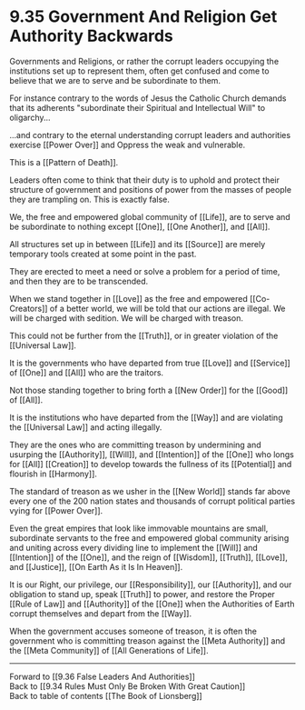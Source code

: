 # 9.35 Government And Religion Get Authority Backwards

Governments and Religions, or rather the corrupt leaders occupying the institutions set up to represent them, often get confused and come to believe that we are to serve and be subordinate to them. 

For instance contrary to the words of Jesus the Catholic Church demands that its adherents "subordinate their Spiritual and Intellectual Will" to oligarchy... 

...and contrary to the eternal understanding corrupt leaders and authorities exercise [[Power Over]] and Oppress the weak and vulnerable. 

This is a [[Pattern of Death]]. 

Leaders often come to think that their duty is to uphold and protect their structure of government and positions of power from the masses of people they are trampling on. This is exactly false.

We, the free and empowered global community of [[Life]], are to serve and be subordinate to nothing except [[One]], [[One Another]], and [[All]].  

All structures set up in between [[Life]] and its [[Source]] are merely temporary tools created at some point in the past. 

They are erected to meet a need or solve a problem for a period of time, and then they are to be transcended.

When we stand together in [[Love]] as the free and empowered [[Co-Creators]] of a better world, we will be told that our actions are illegal. We will be charged with sedition. We will be charged with treason.

This could not be further from the [[Truth]], or in greater violation of the [[Universal Law]]. 

It is the governments who have departed from true [[Love]] and [[Service]] of [[One]] and [[All]] who are the traitors. 

Not those standing together to bring forth a [[New Order]] for the [[Good]] of [[All]].  

It is the institutions who have departed from the [[Way]] and are violating the [[Universal Law]] and acting illegally. 

They are the ones who are committing treason by undermining and usurping the [[Authority]], [[Will]], and [[Intention]] of the [[One]] who longs for [[All]] [[Creation]] to develop towards the fullness of its [[Potential]] and flourish in [[Harmony]]. 

The standard of treason as we usher in the [[New World]] stands far above every one of the 200 nation states and thousands of corrupt political parties vying for [[Power Over]]. 

Even the great empires that look like immovable mountains are small, subordinate servants to the free and empowered global community arising and uniting across every dividing line to implement the [[Will]] and [[Intention]] of the [[One]], and the reign of [[Wisdom]], [[Truth]], [[Love]], and [[Justice]], [[On Earth As it Is In Heaven]]. 

It is our Right, our privilege, our [[Responsibility]], our [[Authority]], and our obligation to stand up, speak [[Truth]] to power, and restore the Proper [[Rule of Law]] and [[Authority]] of the [[One]] when the Authorities of Earth corrupt themselves and depart from the [[Way]]. 

When the government accuses someone of treason, it is often the government who is committing treason against the [[Meta Authority]] and the [[Meta Community]] of [[All Generations of Life]]. 

___

Forward to [[9.36 False Leaders And Authorities]]           
Back to [[9.34 Rules Must Only Be Broken With Great Caution]]                
Back to table of contents [[The Book of Lionsberg]]  